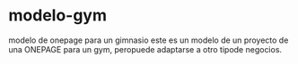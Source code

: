 # modelo-gym
modelo de onepage para un  gimnasio
este es un modelo de un proyecto de una ONEPAGE para un gym, peropuede adaptarse a otro tipode negocios.
